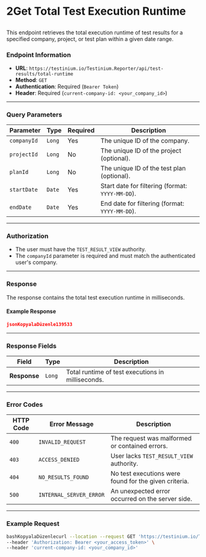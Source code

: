 # 2Get Total Test Execution Runtime

##

This endpoint retrieves the total execution runtime of test results for a specified company, project, or test plan within a given date range.

### Endpoint Information

* **URL**: `https://testinium.io/Testinium.Reporter/api/test-results/total-runtime`
* **Method**: `GET`
* **Authentication**: Required (`Bearer Token`)
* **Header**: Required (`current-company-id: <your_company_id>`)

***

### Query Parameters

| Parameter   | Type   | Required | Description                                      |
| ----------- | ------ | -------- | ------------------------------------------------ |
| `companyId` | `Long` | Yes      | The unique ID of the company.                    |
| `projectId` | `Long` | No       | The unique ID of the project (optional).         |
| `planId`    | `Long` | No       | The unique ID of the test plan (optional).       |
| `startDate` | `Date` | Yes      | Start date for filtering (format: `YYYY-MM-DD`). |
| `endDate`   | `Date` | Yes      | End date for filtering (format: `YYYY-MM-DD`).   |

***

### Authorization

* The user must have the `TEST_RESULT_VIEW` authority.
* The `companyId` parameter is required and must match the authenticated user's company.

***

### Response

The response contains the total test execution runtime in milliseconds.

#### Example Response

```json
jsonKopyalaDüzenle139533
```

***

### Response Fields

| Field        | Type   | Description                                       |
| ------------ | ------ | ------------------------------------------------- |
| **Response** | `Long` | Total runtime of test executions in milliseconds. |

***

### Error Codes

| HTTP Code | Error Message           | Description                                           |
| --------- | ----------------------- | ----------------------------------------------------- |
| `400`     | `INVALID_REQUEST`       | The request was malformed or contained errors.        |
| `403`     | `ACCESS_DENIED`         | User lacks `TEST_RESULT_VIEW` authority.              |
| `404`     | `NO_RESULTS_FOUND`      | No test executions were found for the given criteria. |
| `500`     | `INTERNAL_SERVER_ERROR` | An unexpected error occurred on the server side.      |

***

### Example Request

```bash
bashKopyalaDüzenlecurl --location --request GET 'https://testinium.io/Testinium.Reporter/api/test-results/total-runtime?companyId=1234&startDate=2024-01-01&endDate=2024-01-31' \
--header 'Authorization: Bearer <your_access_token>' \
--header 'current-company-id: <your_company_id>'
```
